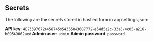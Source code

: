 ## Secrets
The following are the secrets stored in hashed form in appsettings.json:

**API key**: `4E753976726458745954355043687772-e54d5a2c-33a3-4c05-a216-b09569062aed`
**Admin user**: `admin`
**Admin password**: `password`